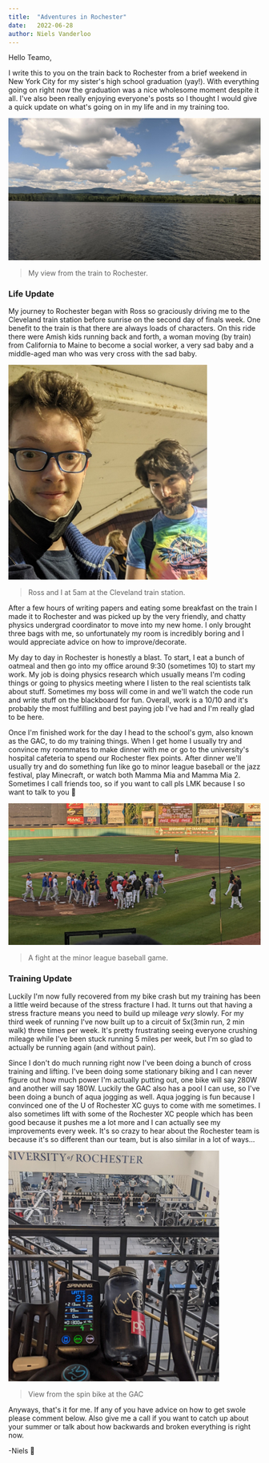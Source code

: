 ```yaml
---
title:  "Adventures in Rochester"
date:   2022-06-28
author: Niels Vanderloo
---
```


Hello Teamo,

I write this to you on the train back to Rochester from a brief weekend in New York City for my sister's high school graduation (yay!). With everything going on right now the graduation was a nice wholesome moment despite it all. I've also been really enjoying everyone's posts so I thought I would give a quick update on what's going on in my life and in my training too. 

![view from train](/assets/images/viewfromtrain.jpg)

> My view from the train to Rochester.

### Life Update

My journey to Rochester began with Ross so graciously driving me to the Cleveland train station before sunrise on the second day of finals week. One benefit to the train is that there are always loads of characters. On this ride there were Amish kids running back and forth, a woman moving (by train) from California to Maine to become a social worker, a very sad baby and a middle-aged man who was very cross with the sad baby. 

<img src="/assets/images/rossniels.jpg" title="" alt="niels and ross pic" width="397">

> Ross and I at 5am at the Cleveland train station.

After a few hours of writing papers and eating some breakfast on the train I made it to Rochester and was picked up by the very friendly, and chatty physics undergrad coordinator to move into my new home. I only brought three bags with me, so unfortunately my room is incredibly boring and I would appreciate advice on how to improve/decorate. 

My day to day in Rochester is honestly a blast. To start, I eat a bunch of oatmeal and then go into my office around 9:30 (sometimes 10) to start my work. My job is doing physics research which usually means I'm coding things or going to physics meeting where I listen to the real scientists talk about stuff. Sometimes my boss will come in and we'll watch the code run and write stuff on the blackboard for fun. Overall, work is a 10/10 and it's probably the most fulfilling and best paying job I've had and I'm really glad to be here. 

Once I'm finished work for the day I head to the school's gym, also known as the GAC, to do my training things. When I get home I usually try and convince my roommates to make dinner with me or go to the university's hospital cafeteria to spend our Rochester flex points. After dinner we'll usually try and do something fun like go to minor league baseball or the jazz festival, play Minecraft, or watch both Mamma Mia and Mamma Mia 2. Sometimes I call friends too, so if you want to call pls LMK because I so want to talk to you 🥰

![minor league baseball](/assets/images/minorleague.jpg)

> A fight at the minor league baseball game.

### Training Update

Luckily I'm now fully recovered from my bike crash but my training has been a little weird because of the stress fracture I had. It turns out that having a stress fracture means you need to build up mileage *very* slowly. For my third week of running I've now built up to a circuit of 5x(3min run, 2 min walk) three times per week. It's pretty frustrating seeing everyone crushing mileage while I've been stuck running 5 miles per week, but I'm so glad to actually be running again (and without pain). 

Since I don't do much running right now I've been doing a bunch of cross training and lifting. I've been doing some stationary biking and I can never figure out how much power I'm actually putting out, one bike will say 280W and another will say 180W. Luckily the GAC also has a pool I can use, so I've been doing a bunch of aqua jogging as well. Aqua jogging is fun because I convinced one of the U of Rochester XC guys to come with me sometimes. I also sometimes lift with some of the Rochester XC people which has been good because it pushes me a lot more and I can actually see my improvements every week. It's so crazy to hear about the Rochester team is because it's so different than our team, but is also similar in a lot of ways... 

<img src="/assets/images/bike.jpg" title="" alt="view from the GAC" width="421">

> View from the spin bike at the GAC

Anyways, that's it for me. If any of you have advice on how to get swole please comment below. Also give me a call if you want to catch up about your summer or talk about how backwards and broken everything is right now.  

-Niels 💜